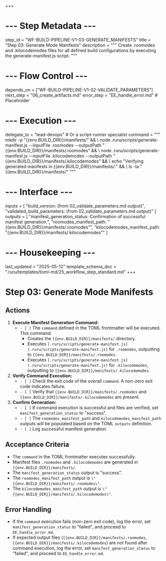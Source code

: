 +++
# --- Step Metadata ---
step_id = "WF-BUILD-PIPELINE-V1-03-GENERATE_MANIFESTS"
title = "Step 03: Generate Mode Manifests"
description = """
Create .roomodes and .kilocodemodes files for all defined build configurations
by executing the generate-manifest.js script.
"""

# --- Flow Control ---
depends_on = ["WF-BUILD-PIPELINE-V1-02-VALIDATE_PARAMETERS"]
next_step = "06_create_artifacts.md"
error_step = "EE_handle_error.md" # Placeholder

# --- Execution ---
delegate_to = "lead-devops" # Or a script-runner specialist
command = """
mkdir -p "{{env.BUILD_DIR}}/manifests/" && \\
node .ruru/scripts/generate-manifest.js --inputFile .roomodes --outputPath "{{env.BUILD_DIR}}/manifests/.roomodes" && \\
node .ruru/scripts/generate-manifest.js --inputFile .kilocodemodes --outputPath "{{env.BUILD_DIR}}/manifests/.kilocodemodes" && \\
echo "Verifying generated manifests in {{env.BUILD_DIR}}/manifests/:" && \\
ls -la "{{env.BUILD_DIR}}/manifests/"
"""

# --- Interface ---
inputs = [
    "build_version: (from 02_validate_parameters.md output)",
    "validated_build_parameters: (from 02_validate_parameters.md output)"
]
outputs = [
    "manifest_generation_status: Confirmation of successful manifest generation.",
    "roomodes_manifest_path: \"{{env.BUILD_DIR}}/manifests/.roomodes\"",
    "kilocodemodes_manifest_path: \"{{env.BUILD_DIR}}/manifests/.kilocodemodes\""
]

# --- Housekeeping ---
last_updated = "2025-05-12"
template_schema_doc = ".ruru/templates/toml-md/25_workflow_step_standard.md"
+++

# Step 03: Generate Mode Manifests

## Actions

1.  **Execute Manifest Generation Command:**
    *   `- [ ]` The `command` defined in the TOML frontmatter will be executed. This command:
        *   Creates the `{{env.BUILD_DIR}}/manifests/` directory.
        *   Executes `[.ruru/scripts/generate-manifest.js](.ruru/scripts/generate-manifest.js)` for `.roomodes`, outputting to `{{env.BUILD_DIR}}/manifests/.roomodes`.
        *   Executes `[.ruru/scripts/generate-manifest.js](.ruru/scripts/generate-manifest.js)` for `.kilocodemodes`, outputting to `{{env.BUILD_DIR}}/manifests/.kilocodemodes`.
2.  **Verify Command Execution:**
    *   `- [ ]` Check the exit code of the overall `command`. A non-zero exit code indicates failure.
    *   `- [ ]` Verify that `{{env.BUILD_DIR}}/manifests/.roomodes` and `{{env.BUILD_DIR}}/manifests/.kilocodemodes` are present.
3.  **Confirm Generation:**
    *   `- [ ]` If command execution is successful and files are verified, set `manifest_generation_status` to "success".
    *   `- [ ]` The `roomodes_manifest_path` and `kilocodemodes_manifest_path` outputs will be populated based on the TOML `outputs` definition.
    *   `- [ ]` Log successful manifest generation.

## Acceptance Criteria

*   The `command` in the TOML frontmatter executes successfully.
*   Manifest files `.roomodes` and `.kilocodemodes` are generated in `{{env.BUILD_DIR}}/manifests/`.
*   The `manifest_generation_status` output is "success".
*   The `roomodes_manifest_path` output is `\"{{env.BUILD_DIR}}/manifests/.roomodes\"`.
*   The `kilocodemodes_manifest_path` output is `\"{{env.BUILD_DIR}}/manifests/.kilocodemodes\"`.

## Error Handling

*   If the `command` execution fails (non-zero exit code), log the error, set `manifest_generation_status` to "failed", and proceed to `EE_handle_error.md`.
*   If expected output files (`{{env.BUILD_DIR}}/manifests/.roomodes`, `{{env.BUILD_DIR}}/manifests/.kilocodemodes`) are not found after command execution, log the error, set `manifest_generation_status` to "failed", and proceed to `EE_handle_error.md`.